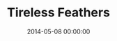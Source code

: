 ---
template: lab-single.hbs
title: Tireless Feathers
date: 2014-05-08 00:00:00
description: An inquisitive bird follows the pointer in front of him.
tags: hand-drawn ddd mouse grid sprite
image: https://farm9.staticflickr.com/8669/16041310158_ea51c621c2_o.jpg
thumb: https://farm9.staticflickr.com/8669/16041310158_abc841204e_z.jpg
scripts: TirelessFeathers
---
